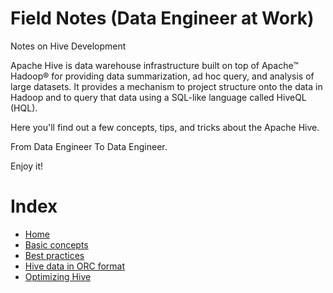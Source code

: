# Field Notes (Data Engineer at Work)
Notes on Hive Development

Apache Hive is data warehouse infrastructure built on top of Apache™ Hadoop® for providing data summarization, ad hoc query, and analysis of large datasets. It provides a mechanism to project structure onto the data in Hadoop and to query that data using a SQL-like language called HiveQL (HQL).

Here you'll find out a few concepts, tips, and tricks about the Apache Hive.

From Data Engineer To Data Engineer.

Enjoy it!

# Index

- [Home](https://github.com/lserra/hde/wiki)
- [Basic concepts](https://github.com/lserra/hde/wiki/Basic-Concepts)
- [Best practices](https://github.com/lserra/hde/wiki/Best-Practices)
- [Hive data in ORC format](https://github.com/lserra/hde/wiki/Hive-data-in-ORC-format)
- [Optimizing Hive](https://github.com/lserra/hde/wiki/Optimizing-Hive)
